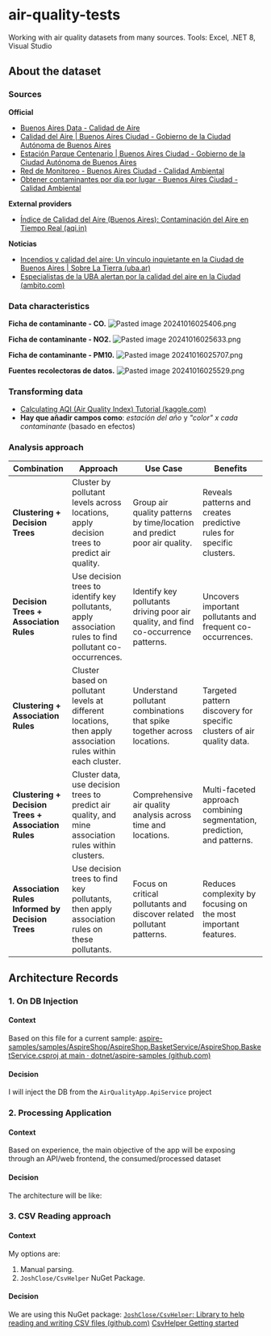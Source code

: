 # air-quality-tests
Working with air quality datasets from many sources. Tools: Excel, .NET 8, Visual Studio

## About the dataset

### Sources
**Official**
- [Buenos Aires Data - Calidad de Aire](https://data.buenosaires.gob.ar/dataset/calidad-aire)
- [Calidad del Aire | Buenos Aires Ciudad - Gobierno de la Ciudad Autónoma de Buenos Aires](https://buenosaires.gob.ar/laboratorio-ambiental/calidad-del-aire)
- [Estación Parque Centenario | Buenos Aires Ciudad - Gobierno de la Ciudad Autónoma de Buenos Aires](https://buenosaires.gob.ar/calidad-del-aire/estacion-parque-centenario)
- [Red de Monitoreo - Buenos Aires Ciudad - Calidad Ambiental](https://buenosaires.gob.ar/areas/med_ambiente/apra/calidad_amb/red_monitoreo/mapa.php?menu_id=34233)
- [Obtener contaminantes por día por lugar - Buenos Aires Ciudad - Calidad Ambiental](https://buenosaires.gob.ar/areas/med_ambiente/apra/calidad_amb/red_monitoreo/index.php?estacion=1&menu_id=34234)

**External providers**
- [Índice de Calidad del Aire (Buenos Aires): Contaminación del Aire en Tiempo Real (aqi.in)](https://www.aqi.in/es/dashboard/argentina/buenos-aires)

**Noticias**
- [Incendios y calidad del aire: Un vínculo inquietante en la Ciudad de Buenos Aires | Sobre La Tierra (uba.ar)](https://sobrelatierra.agro.uba.ar/incendios-y-calidad-del-aire-un-vinculo-inquietante-en-la-ciudad-de-buenos-aires/)
- [Especialistas de la UBA alertan por la calidad del aire en la Ciudad (ambito.com)](https://www.ambito.com/informacion-general/especialistas-la-uba-alertan-la-calidad-del-aire-la-ciudad-n5795059)

### Data characteristics
**Ficha de contaminante - CO.**
![Pasted image 20241016025406.png](public/Pasted_image_20241016025406.png)

**Ficha de contaminante - NO2.**
![Pasted image 20241016025633.png](public/Pasted_image_20241016025633.png)

**Ficha de contaminante - PM10.**
![Pasted image 20241016025707.png](public/Pasted_image_20241016025707.png)

**Fuentes recolectoras de datos.**
![Pasted image 20241016025529.png](public/Pasted_image_20241016025529.png)


### Transforming data
- [Calculating AQI (Air Quality Index) Tutorial (kaggle.com)](https://www.kaggle.com/code/rohanrao/calculating-aqi-air-quality-index-tutorial)
- **Hay que añadir campos como**: _estación del año_ y _"color" x cada contaminante_ (basado en efectos)


### Analysis approach
| **Combination** | **Approach** | **Use Case** | **Benefits**  |
|-----------------------------------------------|------------------------------------------------------------------------------------------------|-----------------------------------------------------------------|---------------------------------------------------------------------|
| **Clustering + Decision Trees** | Cluster by pollutant levels across locations, apply decision trees to predict air quality.| Group air quality patterns by time/location and predict poor air quality. | Reveals patterns and creates predictive rules for specific clusters. |
| **Decision Trees + Association Rules**  | Use decision trees to identify key pollutants, apply association rules to find pollutant co-occurrences. | Identify key pollutants driving poor air quality, and find co-occurrence patterns. | Uncovers important pollutants and frequent co-occurrences.  |
| **Clustering + Association Rules** | Cluster based on pollutant levels at different locations, then apply association rules within each cluster. | Understand pollutant combinations that spike together across locations. | Targeted pattern discovery for specific clusters of air quality data. |
| **Clustering + Decision Trees + Association Rules** | Cluster data, use decision trees to predict air quality, and mine association rules within clusters. | Comprehensive air quality analysis across time and locations. | Multi-faceted approach combining segmentation, prediction, and patterns. |
| **Association Rules Informed by Decision Trees** | Use decision trees to find key pollutants, then apply association rules on these pollutants.  | Focus on critical pollutants and discover related pollutant patterns. | Reduces complexity by focusing on the most important features. |

## Architecture Records
### 1. On DB Injection
#### Context
Based on this file for a current sample: [aspire-samples/samples/AspireShop/AspireShop.BasketService/AspireShop.BasketService.csproj at main · dotnet/aspire-samples (github.com)](https://github.com/dotnet/aspire-samples/blob/main/samples/AspireShop/AspireShop.BasketService/AspireShop.BasketService.csproj)

#### Decision
I will inject the DB from the `AirQualityApp.ApiService` project

### 2. Processing Application
#### Context
Based on experience, the main objective of the app will be exposing through an API/web frontend, the consumed/processed dataset

#### Decision
The architecture will be like:


### 3. CSV Reading approach
#### Context
My options are:
1. Manual parsing.
2. `JoshClose/CsvHelper` NuGet Package.

#### Decision
We are using this NuGet package: [`JoshClose/CsvHelper`: Library to help reading and writing CSV files (github.com)](https://github.com/JoshClose/CsvHelper)
[CsvHelper Getting started](https://joshclose.github.io/CsvHelper/getting-started/)

